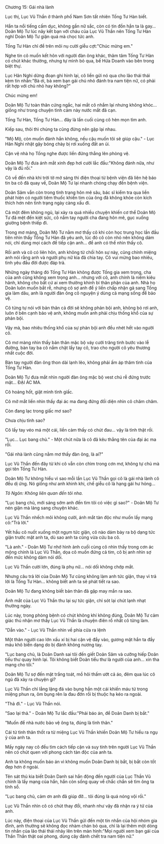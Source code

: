 




Chương 15: Gái nhà lành


Lục thị, Lục Vũ Thần ở thành phố Nam Sơn tất nhiên Tống Tư Hàn biết.

Hắn ta nổi tiếng cấm dục, không gần nữ sắc, còn có tin đồn hắn ta là gay… Doãn Mộ Tư lúc nãy kết bạn với cháu của Lục Vũ Thần nên Tống Tư Hàn nghĩ Doãn Mộ Tư giận quá mà chọc tức anh.

Tống Tư Hàn chỉ để trên môi nụ cười giễu cợt:"Chúc mừng em."

Nghe tin cô muốn kết hôn với người đàn ông khác, thâm tâm Tống Tư Hàn có chút khác thường, nhưng tự mình bỏ qua, bế Hứa Doanh vào bên trong biệt thự.

Lục Hân Nghi dừng đoạn ghi hình lại, cô liền gửi nó qua cho lão thái thái kèm tin nhắn:"Bà ơi, bà xem bạn gái chú nhỏ đánh tra nam tiện nữ, có phải rất hợp với chủ nhỏ hay không?"

Chúc mừng em!

Doãn Mộ Tư toàn thân cứng ngắc, hai mắt cô nhắm lại nhưng không khóc… giống như trong chuyện tình cảm này nước mắt đã cạn.

Tống Tư Hàn, Tống Tư Hàn… đây là lần cuối cùng cô hèn mọn tìm anh.

Kiếp sau, thôi thì chúng ta cũng đừng nên gặp lại nhau.

"Mộ Mộ, còn muốn đánh hắn không, nếu cậu muốn tôi sẽ giúp cậu." - Lục Hân Nghi nhặt gậy bóng chày bị rơi xuống đất an ủi.

Cận vệ nhà họ Tống nghe được liền đứng thẳng lên phòng vệ.

Doãn Mộ Tư đưa ánh mắt xinh đẹp hơi cười lắc đầu:"Không đánh nữa, như vậy là đủ rồi."

Cô về đến nhà khi trời tờ mờ sáng thì điện thoại từ bệnh viện đã liên hệ báo tin ba cô đã quay về, Doãn Mộ Tư lại nhanh chóng chạy đến bệnh viện.

Doãn Sâm vẫn còn trong tình trạng hôn mê sâu, bác sĩ kiểm tra qua liền phát hiện có người tiêm thuốc khiến tim của ông đã không khỏe còn kích thích hơn nên tình trạng ngày càng xấu đi.

Cả một đêm không ngủ, lại xảy ra quá nhiều chuyện khiến cơ thể Doãn Mộ Tư đã mệt đến kiệt sức, cô nắm tay người cha đang hôn mê, gục xuống giường bệnh thiếp đi.

Trong mơ màng, Doãn Mộ Tư nằm mơ thấy cô khi còn học trung học lần đầu tiên nhìn thấy Tống Tư Hàn đã yêu anh, lúc đó cô còn nhỏ nên không dám nói, chỉ dùng mọi cách để tiếp cận anh… để anh có thể nhìn thấy cô.

Rồi anh và cô có liên hôn, anh không từ chối hôn sự này, cũng chính miệng anh nói rằng anh và người phụ nữ kia đã chia tay. Cô vui mừng bao nhiêu, tình yêu đầu đời được đáp trả.

Những ngày tháng đó Tống Tư Hàn không được Tống gia xem trọng, cha của anh cũng không xem trọng anh… nhưng với cô, anh chính là niềm kiêu hãnh, không cho bất cứ ai xem thường khinh bỉ thân phận của anh. Nhà họ Doãn luôn muốn bắt rễ, nhưng cô sợ anh để ý liền chấp nhận gả sang Tống gia làm dâu, anh là người đàn ông cô nguyện ý dùng cả mạng sống để bảo vệ.

Cô từng tự nói với bản thân cả đời sẽ không phản bội anh, không bỏ rơi anh, luôn ở bên cạnh bảo vệ anh, không muốn anh phải chịu thống khổ của sự phản bội.

Vậy mà, bao nhiêu thống khổ của sự phản bội anh đều nhét hết vào người cô.

Cô mơ màng nhìn thấy bản thân mặc bộ váy cưới trăng tinh bước vào lễ đường, bàn tay ba cô nắm chặt lấy tay cô, trao cho người cô yêu thương nhất cuộc đời.

Bàn tay người đàn ông thon dài lạnh lẽo, không phải ấm áp thâm tình của Tống Tư Hàn.

Doãn Mộ Tư đưa mắt nhìn người đàn ông mặc bộ vest chú rễ đứng trước mặt… ĐẠI ÁC MA.

Cô hoảng hốt, giật mình tỉnh giấc.

Cô mở mắt liền nhìn thấy đại ác ma đang đứng đối diện nhìn cô chăm chăm.

Còn đang lạc trong giấc mơ sao?

Chưa chịu tỉnh sao?

Cô lấy tay véo má một cái, liền cảm thấy có chút đau… vậy là tỉnh thật rồi.

"Lục… Lục bang chủ." - Một chút nữa là cô đã kêu thẳng tên của đại ác ma rồi.

"Gái nhà lành cũng nằm mơ thấy đàn ông, là ai?"

Lục Vũ Thần đến đây từ khi cô vẫn còn chìm trong cơn mơ, không tự chủ mà gọi tên Tống Tư Hàn.

Doãn Mộ Tư không hiểu vì sao mỗi lần Lục Vũ Thần gọi cô là gái nhà lành cô đều dị ứng. Nó giống như anh khinh khi, chế giễu cô là hạng gái hư hỏng…

*Tô Ngôn: Không liên quan đến tôi nha.*

"Lục bang chủ, mới sáng sớm anh đến tìm tôi có việc gì sao?" - Doãn Mộ Tư nén giận mà lảng sang chuyện khác.

Lục Vũ Thần nhếch môi không cười, ánh mắt tàn độc như muốn lấy mạng cô:"Trả lời."

Yết hầu cô nuốt xuống một ngụm tức giận, cô nào dám bày ra bộ dạng tức giận trước mặt anh ta, dù sao anh ta cũng vừa cứu ba cô.

"Là anh." - Doãn Mộ Tư nhớ hình ảnh cuối cùng cô nhìn thấy trong cơn ác mộng chính là Lục Vũ Thần, dọa cô muốn đứng cả tim, cô bị anh nhìn sợ đến mức không dám nói dối.

Lục Vũ Thần cười lớn, đúng là phụ nữ… nói dối không chớp mắt.

Nhưng câu trả lời của Doãn Mộ Tư cũng không làm anh tức giận, thay vì trả lời là Tống Tư Hàn… không biết anh ta sẽ phát tiết ra sao.

Doãn Mộ Tư đang không biết bản thân đã gặp may mắn ra sao.

Ánh mắt của Lục Vũ Thần thu lại sự tức giận, chỉ sót lại chút lạnh nhạt thường ngày.

Lúc này, trong phòng bệnh có chút không khí không đúng, Doãn Mộ Tư cảm giác thú nhận mơ thấy Lục Vũ Thần là chuyện điên rồ nhất cô từng làm.

"Dẫn vào." - Lục Vũ Thần nhìn về phía cửa ra lệnh

Một thân người cao lớn xấu xí bị hai cận vệ đẩy vào, gương mặt hắn ta đầy máu khô biến dạng do bị đánh không nương tay.

"Lục bang chủ, là Doãn Danh sai tôi đến giết Doãn Sâm và cưỡng hiếp Doãn tiểu thư quay hình lại. Tôi không biết Doãn tiểu thư là người của anh… xin tha mạng cho tôi."

Doãn Mộ Tư sợ đến mặt trắng toát, mồ hôi thấm ướt cả áo, đêm qua lúc cô ngủ đã xảy ra chuyện gì?

Lục Vũ Thần chỉ lẳng lặng đá vào bụng hắn một cái khiến máu từ trong miệng phun ra, ôm bụng rên la đau đớn rồi bị thuộc hạ kéo ra ngoài.

"Thả đi." - Lục Vũ Thần nói.

"Sao lại thả." - Doãn Mộ Tư lắc đầu:"Phải báo án, để Doãn Danh bị bắt."

"Muốn để nhà nước bảo vệ ông ta, đúng là tình thân."

Cái từ tình thân thốt ra từ miệng Lục Vũ Thần khiến Doãn Mộ Tư hiểu ra ngụ ý của anh ta.

Mấy ngày nay cô đều tìm cách tiếp cận và suy tính trên người Lục Vũ Thần nên có chút quen với phong cách tàn độc của anh ta.

Anh ta không muốn báo án vì không muốn Doãn Danh bị bắt, bị bắt còn tốt đẹp hơn ở ngoài.

Tên sát thủ kia biết Doãn Danh sai hắn động đến người của Lục Thần Vũ chính là lấy mạng của hắn, hắn còn sống quay về chắc chắn sẽ tìm ông ta tính sổ.

"Lục bang chủ, cảm ơn anh đã giúp đỡ… tôi đúng là quá nóng vội rồi."

Lục Vũ Thần nhìn cô có chút thay đổi, nhanh như vậy đã nhận ra ý tứ của anh.

Lúc này, điện thoại của Lục Vũ Thần gửi đến một tin nhắn của hội nhóm gia đình, anh thường sẽ không đọc nhàm chán bỏ qua, chỉ là lại thêm một dòng tin nhắn của lão thái thái nhảy lên trên màn hình:"Mọi người xem bạn gái của Thần Thần thật oai phong, dùng cây đánh chết tra nam tiện nữ."




